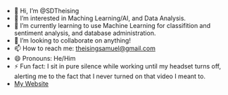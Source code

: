 - 👋 Hi, I’m @SDTheising
- 👀 I’m interested in Maching Learning/AI, and Data Analysis.
- 🌱 I’m currently learning to use Machine Learning for classifition and sentiment analysis, and database administration.
- 💞️ I’m looking to collaborate on anything! 
- 📫 How to reach me: theisingsamuel@gmail.com
- 😄 Pronouns: He/Him
- ⚡ Fun fact: I sit in pure silence while working until my headset turns off, alerting me to the fact that I never turned on that video I meant to.
- [My Website](https://theising.org/)

<!---
SDTheising/SDTheising is a ✨ special ✨ repository because its `README.md` (this file) appears on your GitHub profile.
You can click the Preview link to take a look at your changes.
--->
